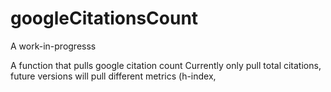 # googleCitationsCount


A work-in-progresss

A function that pulls google citation count
Currently only pull total citations, future versions will pull different metrics (h-index, 
